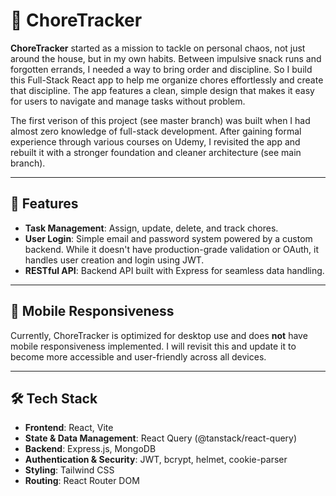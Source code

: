 # 🧹 ChoreTracker

**ChoreTracker** started as a mission to tackle on personal chaos, not just around the house, but in my own habits. Between impulsive snack runs and forgotten errands, I needed a way to bring order and discipline. So I build this Full-Stack React app to help me organize chores effortlessly and create that discipline. The app features a clean, simple design that makes it easy for users to navigate and manage tasks without problem.

The first verison of this project (see master branch) was built when I had almost zero knowledge of full-stack development. After gaining formal experience through various courses on Udemy, I revisited the app and rebuilt it with a stronger foundation and cleaner architecture (see main branch).

------

## 🚀 Features

- **Task Management**: Assign, update, delete, and track chores.
- **User Login**: Simple email and password system powered by a custom backend. While it doesn't have production-grade validation or OAuth, it handles user creation and login using JWT.
- **RESTful API**: Backend API built with Express for seamless data handling.

------
## 📱 Mobile Responsiveness

Currently, ChoreTracker is optimized for desktop use and does **not** have mobile responsiveness implemented. I will revisit this and update it to become more accessible and user-friendly across all devices.

------

## 🛠️ Tech Stack
- **Frontend**: React, Vite
- **State & Data Management**: React Query (@tanstack/react-query)
- **Backend**: Express.js, MongoDB
- **Authentication & Security**: JWT, bcrypt, helmet, cookie-parser
- **Styling**: Tailwind CSS
- **Routing**: React Router DOM


